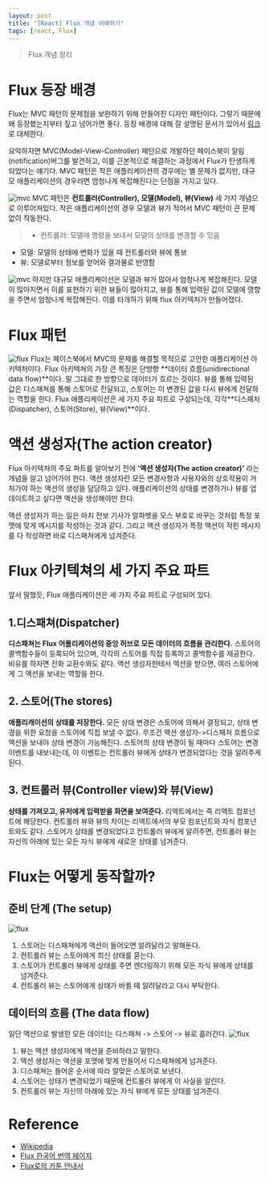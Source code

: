 ```yaml
---
layout: post
title: "[React] Flux 개념 이해하기"
tags: [react, Flux]
---
```

> Flux 개념 정리

# Flux 등장 배경
Flux는 MVC 패턴의 문제점을 보완하기 위해 만들어진 디자인 패턴이다. 그렇기 때문에 왜 등장했는지부터 짚고 넘어가면 좋다. 등장 배경에 대해 잘 설명된 문서가 있어서 [링크](https://bestalign.github.io/2015/10/06/cartoon-guide-to-flux/)로 대체한다.

요악하자면 MVC(Model-View-Controller) 패턴으로 개발하던 페이스북이 알림(notification)버그를 발견하고, 이를 근본적으로 해결하는 과정에서 Flux가 탄생하게 되었다는 얘기다. MVC 패턴은 작은 애플리케이션의 경우에는 별 문제가 없지만, 대규모 애플리케이션의 경우라면 엄청나게 복잡해진다는 단점을 가지고 있다.

![mvc]({{site.url}}/assets/images/react-flux/flux-mvc-1.png)
MVC 패턴은  **컨트롤러(Controller), 모델(Model), 뷰(View)** 세 가지 개념으로 이루어져있다. 작은 애플리케이션의 경우 모델과 뷰가 적어서 MVC 패턴이 큰 문제없이 작동한다.
> * 컨트롤러: 모델에 명령을 보내서 모델의 상태를 변경할 수 있음
* 모델: 모델의 상태에 변화가 있을 때 컨트롤러와 뷰에 통보
* 뷰: 모델로부터 정보를 얻어와 결과물로 반영함

![mvc]({{site.url}}/assets/images/react-flux/flux-mvc-2.png)
하지만 대규모 애플리케이션은 모델과 뷰가 많아서 엄청나게 복잡해진다. 모델이 많아지면서 이를 표현하기 위한 뷰들이 많아지고, 뷰를 통해 입력된 값이 모델에 영향을 주면서 엄청나게 복잡해진다. 이를 타개하기 위해 flux 아키텍처가 만들어졌다. 

# Flux 패턴
![flux]({{site.url}}/assets/images/react-flux/flux-1.png)
Flux는 페이스북에서 MVC의 문제를 해결할 목적으로 고안한 애플리케이션 아키텍처이다. Flux 아키텍쳐의 가장 큰 특징은 단방향 **데이터 흐름(unidirectional data flow)**이다. 말 그대로 한 방향으로 데이터가 흐르는 것이다. 뷰를 통해 입력된 값은 디스패쳐를 통해 스토어로 전달되고, 스토어는 이 변경된 값을 다시 뷰에게 전달하는 역할을 한다. Flux 애플리케이션은 세 가지 주요 파트로 구성되는데, 각각 ​**디스패처(Dispatcher), 스토어(Store), 뷰(View)**이다.

# 액션 생성자(The action creator)
Flux 아키텍쳐의 주요 파트를 알아보기 전에 **'액션 생성자(The action creator)'** 라는 개념을 알고 넘어가야 한다. 액션 생성자란 모든 변경사항과 사용자와의 상호작용이 거처가야 하는 액션의 생성을 담당하고 있다. 애플리케이션의 상태를 변경하거나 뷰를 업데이트하고 싶다면 액션을 생성해야만 한다.

액션 생성자가 하는 일은 마치 전보 기사가 알파벳을 모스 부호로 바꾸는 것처럼 특정 포맷에 맞게 메시지를 작성하는 것과 같다. 그리고 액션 생성자가 특정 액션이 적힌 메시지를 다 작성하면 바로 디스패쳐에게 넘겨준다.

# Flux 아키텍쳐의 세 가지 주요 파트
앞서 말했듯, Flux 애플리케이션은 세 가지 주요 파트로 구성되어 있다.

## 1.디스패쳐(Dispatcher)
**디스패쳐는 Flux 어플리케이션의 중앙 허브로 모든 데이터의 흐름을 관리한다.** 스토어의 콜백함수들이 등록되어 있으며, 각각의 스토어를 직접 등록하고 콜백함수를 제공한다. 비유를 하자면 전화 교환수와도 같다. 액션 생성자한테서 액션을 받으면, 여러 스토어에게 그 액션을 보내는 역할을 한다.

## 2. 스토어(The stores)
**애플리캐이션의 상태를 저장한다.** 모든 상태 변경은 스토어에 의해서 결정되고, 상태 변경을 위한 요청을 스토어에 직접 보낼 수 없다. 무조건 액션 생성자->디스패처 흐름으로 액션을 보내야 상태 변경이 가능해진다. 스토어의 상태 변경이 될 때마다 스토어는 변경 이벤트를 내보내는데, 이 이벤트는 컨트롤러 뷰에게 상태가 변경되었다는 것을 알려주게 된다.

## 3. 컨트롤러 뷰(Controller view)와 뷰(View)
**상태를 가져오고, 유저에게 입력받을 화면을 보여준다.** 리액트에서는 즉 리액트 컴포넌트에 해당한다. 컨트롤러 뷰와 뷰의 차이는 리액트에서의 부모 컴포넌트와 자식 컴포넌트와도 같다. 스토어가 상태를 변경되었다고 컨트롤러 뷰에게 알려주면, 컨트롤러 뷰는 자신의 아래에 있는 모든 자식 뷰에게 새로운 상태를 넘겨준다.

# Flux는 어떻게 동작할까?

## 준비 단계 (The setup)
![flux]({{site.url}}/assets/images/react-flux/flux-2.png)
1. 스토어는 디스패쳐에게 액션이 들어오면 알려달라고 말해둔다.
2. 컨트롤러 뷰는 스토어에게 최신 상태를 묻는다.
3. 스토어가 컨트롤러 뷰에게 상태를 주면 렌더링하기 위해 모든 자식 뷰에게 상태를 넘겨준다.
4. 컨트롤러 뷰는 스토어에게 상태가 바뀔 때 알려달라고 다시 부탁한다.

## 데이터의 흐름 (The data flow)
일단 액션으로 발생한 모든 데이터는 디스패쳐 -> 스토어 -> 뷰로 흘러간다.
![flux]({{site.url}}/assets/images/react-flux/flux-3.png)
1. 뷰는 액션 생성자에게 액션을 준비하라고 말한다.
2. 액션 생성자는 액션을 포맷에 맞게 만들어서 디스패쳐에게 넘겨준다.
3. 디스패쳐는 들어온 순서에 따라 알맞은 스토어로 보낸다.
4. 스토어는 상태가 변경되었기 때문에 컨트롤러 뷰에게 이 사실을 알린다.
5. 컨트롤러 뷰는 자신의 아래에 있는 자식 뷰에게 모든 상태를 넘겨준다.

# Reference
* [Wikipedia](https://ko.wikipedia.org/wiki/%EB%AA%A8%EB%8D%B8-%EB%B7%B0-%EC%BB%A8%ED%8A%B8%EB%A1%A4%EB%9F%AC)
* [Flux 한국어 번역 페이지](http://haruair.github.io/flux/)
* [Flux로의 카툰 안내서](https://bestalign.github.io/2015/10/06/cartoon-guide-to-flux/)